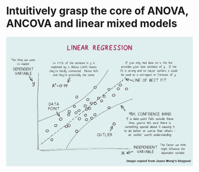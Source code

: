 # Intuitively grasp the core of ANOVA, ANCOVA and linear mixed models
![](https://github.com/rahulvenugopal/LinearModels/blob/main/visuals/cover_image.jpg)
